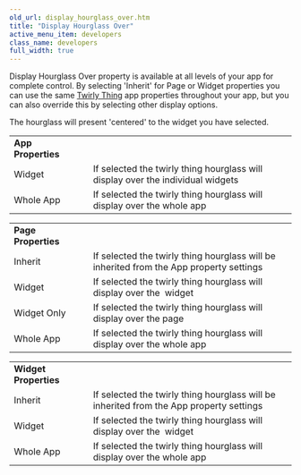 ```yaml
---
old_url: display_hourglass_over.htm
title: "Display Hourglass Over"
active_menu_item: developers
class_name: developers
full_width: true
---
```



Display Hourglass Over property is available at all levels of your app for complete control. By selecting 'Inherit' for Page or Widget properties you can use the same [Twirly Thing](/developers/documentation/product-guide/advanced-features/twirly-thing-hourglass/twirly-thing) app properties throughout your app, but you can also override this by selecting other display options.

The hourglass will present 'centered' to the widget you have selected.

<table>
<tr>
<td width="138">
  <strong>App Properties</strong>

</td>
<td width="11">
</td>
<td width="731">
</td>
</tr>
<tr>
<td width="138">
Widget

</td>
<td width="11">
</td>
<td width="731">
If selected the twirly thing hourglass will display over the individual widgets

</td>
</tr>
<tr>
<td width="138">
Whole App

</td>
<td width="11">
</td>
<td width="731">
If selected the twirly thing hourglass will display over the whole app

</td>
</tr>
</table>
<table>
<tr>
<td width="138">
  <strong>Page Properties</strong>

</td>
<td width="11">
</td>
<td width="731">
</td>
</tr>
<tr>
<td width="138">
Inherit

</td>
<td width="11">
</td>
<td width="731">
If selected the twirly thing hourglass will be inherited from the App property settings

</td>
</tr>
<tr>
<td width="138">
Widget

</td>
<td width="11">
</td>
<td width="731">
If selected the twirly thing hourglass will display over the  widget

</td>
</tr>
<tr>
<td width="138">
Widget Only

</td>
<td width="11">
</td>
<td width="731">
If selected the twirly thing hourglass will display over the page

</td>
</tr>
<tr>
<td width="138">
Whole App

</td>
<td width="11">
</td>
<td width="731">
If selected the twirly thing hourglass will display over the whole app

</td>
</tr>
</table>
<table>
<tr>
<td width="138">
  <strong>Widget Properties</strong>

</td>
<td width="11">
</td>
<td width="731">
</td>
</tr>
<tr>
<td width="138">
Inherit

</td>
<td width="11">
</td>
<td width="731">
If selected the twirly thing hourglass will be inherited from the App property settings

</td>
</tr>
<tr>
<td width="138">
Widget

</td>
<td width="11">
</td>
<td width="731">
If selected the twirly thing hourglass will display over the  widget

</td>
</tr>
<tr>
<td width="138">
Whole App

</td>
<td width="11">
</td>
<td width="731">
If selected the twirly thing hourglass will display over the whole app

</td>
</tr>
</table>
